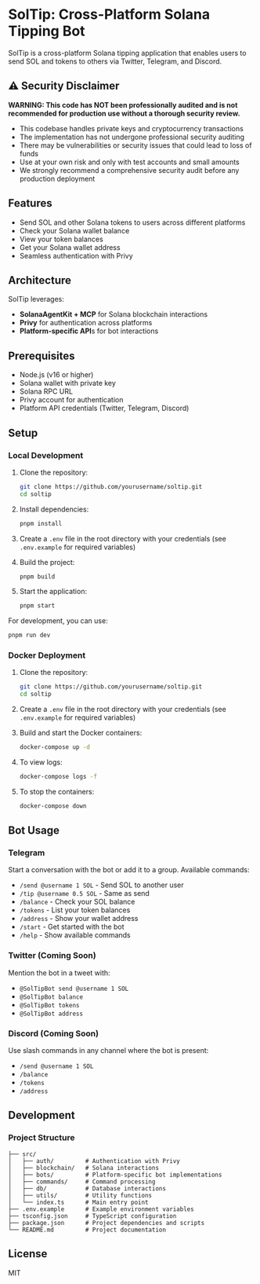 # SolTip: Cross-Platform Solana Tipping Bot

SolTip is a cross-platform Solana tipping application that enables users to send SOL and tokens to others via Twitter, Telegram, and Discord.

## ⚠️ Security Disclaimer

**WARNING: This code has NOT been professionally audited and is not recommended for production use without a thorough security review.**

- This codebase handles private keys and cryptocurrency transactions
- The implementation has not undergone professional security auditing
- There may be vulnerabilities or security issues that could lead to loss of funds
- Use at your own risk and only with test accounts and small amounts
- We strongly recommend a comprehensive security audit before any production deployment

## Features

- Send SOL and other Solana tokens to users across different platforms
- Check your Solana wallet balance
- View your token balances
- Get your Solana wallet address
- Seamless authentication with Privy

## Architecture

SolTip leverages:
- **SolanaAgentKit + MCP** for Solana blockchain interactions
- **Privy** for authentication across platforms
- **Platform-specific API**s for bot interactions

## Prerequisites

- Node.js (v16 or higher)
- Solana wallet with private key
- Solana RPC URL
- Privy account for authentication
- Platform API credentials (Twitter, Telegram, Discord)

## Setup

### Local Development

1. Clone the repository:
   ```bash
   git clone https://github.com/yourusername/soltip.git
   cd soltip
   ```

2. Install dependencies:
   ```bash
   pnpm install
   ```

3. Create a `.env` file in the root directory with your credentials (see `.env.example` for required variables)

4. Build the project:
   ```bash
   pnpm build
   ```

5. Start the application:
   ```bash
   pnpm start
   ```

For development, you can use:
```bash
pnpm run dev
```

### Docker Deployment

1. Clone the repository:
   ```bash
   git clone https://github.com/yourusername/soltip.git
   cd soltip
   ```

2. Create a `.env` file in the root directory with your credentials (see `.env.example` for required variables)

3. Build and start the Docker containers:
   ```bash
   docker-compose up -d
   ```

4. To view logs:
   ```bash
   docker-compose logs -f
   ```

5. To stop the containers:
   ```bash
   docker-compose down
   ```

## Bot Usage

### Telegram

Start a conversation with the bot or add it to a group. Available commands:

- `/send @username 1 SOL` - Send SOL to another user
- `/tip @username 0.5 SOL` - Same as send
- `/balance` - Check your SOL balance
- `/tokens` - List your token balances
- `/address` - Show your wallet address
- `/start` - Get started with the bot
- `/help` - Show available commands

### Twitter (Coming Soon)

Mention the bot in a tweet with:

- `@SolTipBot send @username 1 SOL`
- `@SolTipBot balance`
- `@SolTipBot tokens`
- `@SolTipBot address`

### Discord (Coming Soon)

Use slash commands in any channel where the bot is present:

- `/send @username 1 SOL`
- `/balance`
- `/tokens`
- `/address`

## Development

### Project Structure

```
├── src/
│   ├── auth/         # Authentication with Privy
│   ├── blockchain/   # Solana interactions
│   ├── bots/         # Platform-specific bot implementations
│   ├── commands/     # Command processing
│   ├── db/           # Database interactions
│   ├── utils/        # Utility functions
│   └── index.ts      # Main entry point
├── .env.example      # Example environment variables
├── tsconfig.json     # TypeScript configuration
├── package.json      # Project dependencies and scripts
└── README.md         # Project documentation
```

## License

MIT